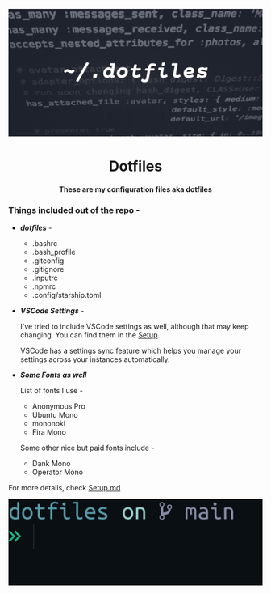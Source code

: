 <p align=center>
  <img src="./assets/headerimage.png">
</p>

<h1 align=center>Dotfiles</h1>

<h4 align=center>
These are my configuration files aka dotfiles
</h4>

### Things included out of the repo -

- _**dotfiles**_ -

  - .bashrc
  - .bash_profile
  - .gitconfig
  - .gitignore
  - .inputrc
  - .npmrc
  - .config/starship.toml

- _**VSCode Settings**_ -

  I've tried to include VSCode settings as well, although that may keep changing. You can find them in the [Setup]("./Setup.md").

  VSCode has a settings sync feature which helps you manage your settings across your instances automatically.

- _**Some Fonts as well**_

  List of fonts I use -

  - Anonymous Pro
  - Ubuntu Mono
  - mononoki
  - Fira Mono

  Some other nice but paid fonts include -

  - Dank Mono
  - Operator Mono

For more details, check [Setup.md](./Setup.md)

<p align=center>
  <img src="./assets/promptimage.jpg">
</p>

